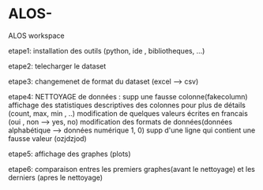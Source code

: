 # ALOS-
ALOS workspace

etape1: 
installation des outils (python, ide , bibliotheques, ...)


etape2:
telecharger le dataset


etape3:
changemenet de format du dataset (excel --> csv)


etape4:
NETTOYAGE de données :
supp une fausse colonne(fakecolumn)
affichage des statistiques  descriptives des colonnes pour plus de détails (count, max, min , ..)
modification de quelques valeurs écrites en francais (oui , non --> yes, no)
modification des formats de données(données alphabétique --> données numérique 1, 0)
supp d'une ligne qui contient une fausse valeur (ozjdzjod)



etape5:
affichage des graphes (plots)


etape6:
comparaison entres les premiers graphes(avant le nettoyage) et les derniers (apres le nettoyage)
